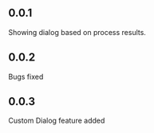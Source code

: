 ## 0.0.1

Showing dialog based on process results.

## 0.0.2 

Bugs fixed

## 0.0.3 

Custom Dialog feature added